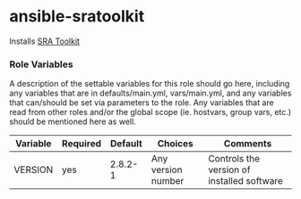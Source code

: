 # ansible-sratoolkit

Installs [SRA Toolkit](https://trace.ncbi.nlm.nih.gov/Traces/sra/sra.cgi?view=software)

### Role Variables

A description of the settable variables for this role should go here, including any variables that are in defaults/main.yml, vars/main.yml, and any variables that can/should be set via parameters to the role. Any variables that are read from other roles and/or the global scope (ie. hostvars, group vars, etc.) should be mentioned here as well.

| Variable                | Required | Default | Choices                   | Comments                                   |
|-------------------------|----------|---------|---------------------------|--------------------------------------------|
| VERSION                 | yes      | 2.8.2-1 | Any version number        | Controls the version of installed software |
